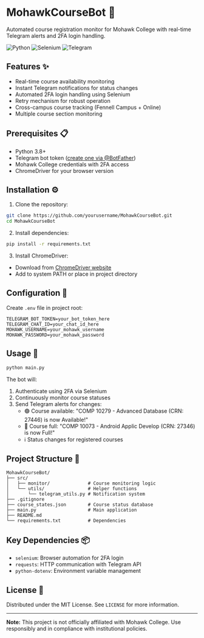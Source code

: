# MohawkCourseBot 🚨

Automated course registration monitor for Mohawk College with real-time Telegram alerts and 2FA login handling.

![Python](https://img.shields.io/badge/python-3.8%2B-blue)
![Selenium](https://img.shields.io/badge/selenium-4.27-green)
![Telegram](https://img.shields.io/badge/telegram-bot-orange)

## Features ✨
- Real-time course availability monitoring
- Instant Telegram notifications for status changes
- Automated 2FA login handling using Selenium
- Retry mechanism for robust operation
- Cross-campus course tracking (Fennell Campus + Online)
- Multiple course section monitoring

## Prerequisites 📋
- Python 3.8+
- Telegram bot token ([create one via @BotFather](https://core.telegram.org/bots#6-botfather))
- Mohawk College credentials with 2FA access
- ChromeDriver for your browser version

## Installation ⚙️
1. Clone the repository:
```bash
git clone https://github.com/yourusername/MohawkCourseBot.git
cd MohawkCourseBot
```

2. Install dependencies:
```bash
pip install -r requirements.txt
```

3. Install ChromeDriver:
- Download from [ChromeDriver website](https://chromedriver.chromium.org/)
- Add to system PATH or place in project directory

## Configuration 🔧
Create `.env` file in project root:
```env
TELEGRAM_BOT_TOKEN=your_bot_token_here
TELEGRAM_CHAT_ID=your_chat_id_here
MOHAWK_USERNAME=your_mohawk_username
MOHAWK_PASSWORD=your_mohawk_password
```

## Usage 🚦
```bash
python main.py
```

The bot will:
1. Authenticate using 2FA via Selenium
2. Continuously monitor course statuses
3. Send Telegram alerts for changes:
   - 🟢 Course available: "COMP 10279 - Advanced Database (CRN: 27446) is now Available!"
   - 🔴 Course full: "COMP 10073 - Android Applic Develop (CRN: 27346) is now Full!"
   - ℹ️ Status changes for registered courses

## Project Structure 📁
```
MohawkCourseBot/
├── src/
│   ├── monitor/              # Course monitoring logic
│   └── utils/                # Helper functions
│       └── telegram_utils.py # Notification system
├── .gitignore
├── course_states.json        # Course status database
├── main.py                   # Main application
├── README.md
└── requirements.txt          # Dependencies
```

## Key Dependencies 📦
- `selenium`: Browser automation for 2FA login
- `requests`: HTTP communication with Telegram API
- `python-dotenv`: Environment variable management


## License 📄
Distributed under the MIT License. See `LICENSE` for more information.

---

**Note:** This project is not officially affiliated with Mohawk College. Use responsibly and in compliance with institutional policies.
```
